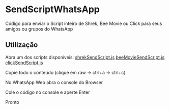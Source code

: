 # SendScriptWhatsApp

Código para enviar o Script inteiro de Shrek, Bee Movie ou Click para seus amigos ou grupos do WhatsApp

## Utilização

Abra um dos scripts disponíveis:
[shrekSendScript.js](https://github.com/Matt-Fontes/SendScriptWhatsApp/blob/main/shrekSendScript.js)
[beeMovieSendScript.js](https://github.com/Matt-Fontes/SendScriptWhatsApp/blob/main/beeMovieSendScript.js)
[clickSendScript.js](https://github.com/Matt-Fontes/SendScriptWhatsApp/blob/main/clickSendScript.js)

Copie todo o conteúdo (clique em raw -> ctrl+a -> ctrl+c)

No WhatsApp Web abra o console do Browser

Cole o código no console e aperte Enter

Pronto
